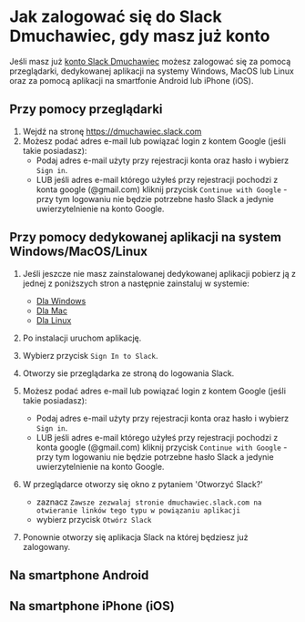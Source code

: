# Jak zalogować się do Slack Dmuchawiec, gdy masz już konto

Jeśli masz już [konto Slack Dmuchawiec](jak_dolaczyc.md) możesz zalogować
się za pomocą przeglądarki, dedykowanej aplikacji na systemy Windows, 
MacOS lub Linux oraz za pomocą aplikacji na smartfonie Android lub iPhone (iOS).

## Przy pomocy przeglądarki

1. Wejdź na stronę https://dmuchawiec.slack.com
2. Możesz podać adres e-mail lub powiązać login z kontem Google (jeśli takie posiadasz):
    * Podaj adres e-mail użyty przy rejestracji konta oraz hasło i wybierz `Sign in`.
    * LUB jeśli adres e-mail którego użyłeś przy rejestracji pochodzi z konta google (@gmail.com) 
    kliknij przycisk `Continue with Google` - przy tym logowaniu nie będzie potrzebne hasło Slack
    a jedynie uwierzytelnienie na konto Google.

## Przy pomocy dedykowanej aplikacji na system Windows/MacOS/Linux

1. Jeśli jeszcze nie masz zainstalowanej dedykowanej aplikacji 
pobierz ją z jednej z poniższych stron a następnie zainstaluj w systemie:
   * [Dla Windows](https://slack.com/intl/en-pl/downloads/windows)
   * [Dla Mac](https://slack.com/intl/en-pl/downloads/mac)
   * [Dla Linux](https://slack.com/intl/en-pl/downloads/linux)

2. Po instalacji uruchom aplikację.

3. Wybierz przycisk `Sign In to Slack`.

4. Otworzy sie przeglądarka ze stroną do logowania Slack.

5. Możesz podać adres e-mail lub powiązać login z kontem Google (jeśli takie posiadasz):
    * Podaj adres e-mail użyty przy rejestracji konta oraz hasło i wybierz `Sign in`.
    * LUB jeśli adres e-mail którego użyłeś przy rejestracji pochodzi z konta google (@gmail.com) 
    kliknij przycisk `Continue with Google` - przy tym logowaniu nie będzie potrzebne hasło Slack
    a jedynie uwierzytelnienie na konto Google.
    
6. W przeglądarce otworzy się okno z pytaniem 'Otworzyć Slack?'
    * zaznacz `Zawsze zezwalaj stronie dmuchawiec.slack.com na otwieranie linków tego typu w powiązaniu aplikacji`
    * wybierz przycisk `Otwórz Slack`
    
7. Ponownie otworzy się aplikacja Slack na której będziesz już zalogowany.


## Na smartphone Android

## Na smartphone iPhone (iOS)
